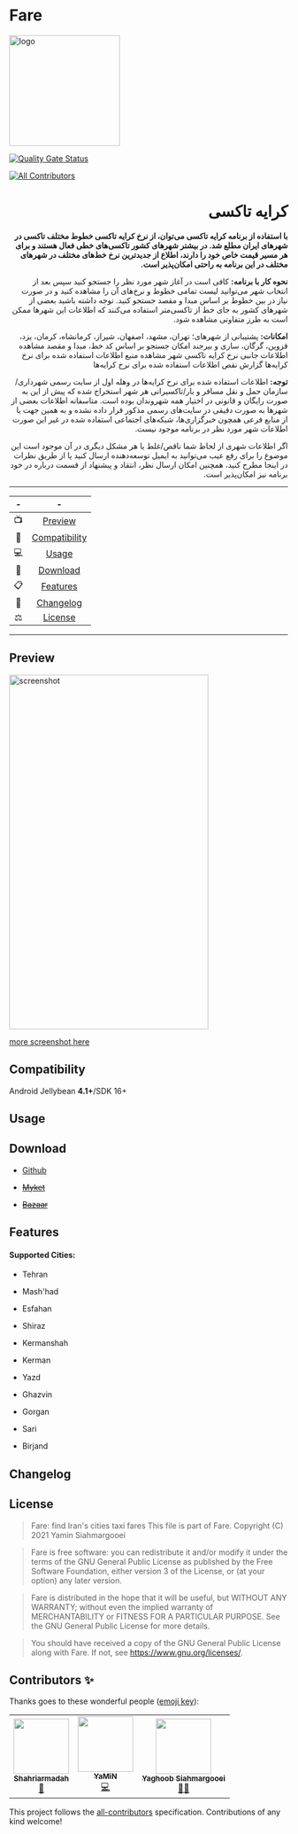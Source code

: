 # Fare

<img src="https://raw.githubusercontent.com/yamin8000/Fare/master/app/src/main/ic_launcher-playstore.png" alt="logo" width="200" height="200"/>

[![Quality Gate Status](https://sonarcloud.io/api/project_badges/measure?project=yamin8000_Fare&metric=alert_status)](https://sonarcloud.io/dashboard?id=yamin8000_Fare)

<!-- ALL-CONTRIBUTORS-BADGE:START - Do not remove or modify this section -->

[![All Contributors](https://img.shields.io/badge/all_contributors-3-orange.svg?style=flat-square)](#contributors-)

<!-- ALL-CONTRIBUTORS-BADGE:END -->

<div dir=rtl>

# کرایه تاکسی

**با استفاده از برنامه کرایه تاکسی می‌توان، از نرخ کرایه تاکسی خطوط مختلف تاکسی در شهرهای ایران مطلع شد.
در بیشتر شهرهای کشور تاکسی‌های خطی فعال هستند و برای هر مسیر قیمت خاص خود را دارند، اطلاع از جدیدترین نرخ خط‌های مختلف در شهرهای مختلف در این برنامه به راحتی امکان‌پذیر است.**

**نحوه کار با برنامه:**
کافی است در آغاز شهر مورد نظر را جستجو کنید سپس بعد از انتخاب شهر 
می‌توانید لیست تمامی خطوط و نرخ‌های آن را مشاهده کنید و در صورت نیاز در 
بین خطوط بر اساس مبدا و مقصد جستجو کنید. توجه داشته باشید بعضی از شهرهای
 کشور به جای خط از تاکسی‌متر استفاده می‌کنند که اطلاعات این شهرها ممکن 
است به طرز متفاوتی مشاهده شود.

**امکانات:**
پشتیبانی از شهرهای؛ تهران، مشهد، اصفهان، شیراز، کرمانشاه، کرمان، یزد، قزوین، گرگان، ساری و بیرجند
امکان جستجو بر اساس کد خط، مبدا و مقصد
مشاهده اطلاعات جانبی نرخ کرایه تاکسی شهر
مشاهده منبع اطلاعات استفاده شده برای نرخ کرایه‌ها
گزارش نقص اطلاعات استفاده شده برای نرخ کرایه‌ها

**توجه:**
اطلاعات استفاده شده برای نرخ کرایه‌ها در وهله اول از سایت رسمی شهرداری/سازمان حمل و نقل مسافر و بار/تاکسیرانی هر شهر استخراج شده که پیش از این به صورت رایگان و قانونی در اختیار همه شهروندان بوده است. متاسفانه اطلاعات بعضی از شهرها به صورت دقیقی در سایت‌های رسمی مذکور قرار داده نشده و به همین جهت یا از منابع فرعی همچون خبرگزاری‌ها، شبکه‌های اجتماعی استفاده شده در غیر این صورت اطلاعات شهر مورد نظر در برنامه موجود نیست.

اگر اطلاعات شهری از لحاظ شما ناقص/غلط یا هر مشکل دیگری در آن موجود است این موضوع را برای رفع عیب می‌توانید به ایمیل توسعه‌دهنده ارسال کنید یا از طریق نظرات در اینجا مطرح کنید، همچنین امکان ارسال نظر، انتقاد و پیشنهاد از قسمت درباره در خود برنامه نیز امکان‌پذیر است.

</div>

---

| -   | -                               |
| :---:|:-------------------------------: |
| 📺  | [Preview](#Preview)             |
| 📱  | [Compatibility](#Compatibility) |
| 💻  | [Usage](#Usage)                 |
| 📩  | [Download](#Download)           |
| 📋  | [Features](#Features)           |
| 🧾  | [Changelog](#Changelog)         |
| ⚖️  | [License](#License)             |

---

## Preview

<img src="https://raw.githubusercontent.com/yamin8000/Fare/master/screenshot/1.0/search_line_filter.png" alt="screenshot" width="360" height="640"/>

[more screenshot here](https://github.com/yamin8000/Fare/tree/master/screenshot)

## Compatibility

  Android Jellybean **4.1+**/SDK 16+

## Usage

## Download

- [Github](https://github.com/yamin8000/Fare/releases)

- ~~[Myket](https://myket.ir/app/com.github.yamin8000.fare2)~~

- ~~[Bazaar](https://cafebazaar.ir/app/com.github.yamin8000.fare2)~~

## Features

#### Supported Cities:

- Tehran

- Mash'had

- Esfahan

- Shiraz

- Kermanshah

- Kerman

- Yazd

- Ghazvin

- Gorgan

- Sari

- Birjand

## Changelog

## License

> Fare: find Iran's cities taxi fares
> This file is part of Fare.
> Copyright (C) 2021  Yamin Siahmargooei

> Fare is free software: you can redistribute it and/or modify
> it under the terms of the GNU General Public License as published by
> the Free Software Foundation, either version 3 of the License, or
> (at your option) any later version.

> Fare is distributed in the hope that it will be useful,
> but WITHOUT ANY WARRANTY; without even the implied warranty of
> MERCHANTABILITY or FITNESS FOR A PARTICULAR PURPOSE.  See the
> GNU General Public License for more details.

> You should have received a copy of the GNU General Public License
> along with Fare.  If not, see <https://www.gnu.org/licenses/>.

## Contributors ✨

Thanks goes to these wonderful people ([emoji key](https://allcontributors.org/docs/en/emoji-key)):

<!-- ALL-CONTRIBUTORS-LIST:START - Do not remove or modify this section -->

<!-- prettier-ignore-start -->

<!-- markdownlint-disable -->

<table>
  <tr>
    <td align="center"><a href="https://github.com/Shahriarmadah"><img src="https://avatars.githubusercontent.com/u/52094145?v=4?s=100" width="100px;" alt=""/><br /><sub><b>Shahriarmadah</b></sub></a><br /><a href="#ideas-Shahriarmadah" title="Ideas, Planning, & Feedback">🤔</a></td>
    <td align="center"><a href="https://github.com/yamin8000"><img src="https://avatars.githubusercontent.com/u/5001708?v=4?s=100" width="100px;" alt=""/><br /><sub><b>YaMiN</b></sub></a><br /><a href="https://github.com/yamin8000/Fare/commits?author=yamin8000" title="Code">💻</a></td>
    <td align="center"><a href="http://yyss.ir"><img src="https://avatars.githubusercontent.com/u/9123711?v=4?s=100" width="100px;" alt=""/><br /><sub><b>Yaghoob Siahmargooei</b></sub></a><br /><a href="#mentoring-yaghoob" title="Mentoring">🧑‍🏫</a></td>
  </tr>
</table>

<!-- markdownlint-restore -->

<!-- prettier-ignore-end -->

<!-- ALL-CONTRIBUTORS-LIST:END -->

This project follows the [all-contributors](https://github.com/all-contributors/all-contributors) specification. Contributions of any kind welcome!
